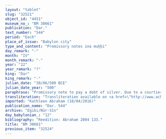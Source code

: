 ```yaml
---
layout: "tablet"
slug: "32521"
object_id: "4451"
museum_no_: "BM 30661"
publication: "Dar."
text_number: "544"
period: "Each"
place_of_issue: "Babylon city"
type_and_content: "Promissory notes ina muẖẖi"
day_remark: "-"
month: "IV"
month_remark: "-"
year: "22"
year_remark: "?"
king: "Dar"
king_remark: "-"
julian_date: "30/06/500 BCE"
julian_date_year: "500"
paraphrase: "Promissory note to pay a debt of silver. Due to a courtier from the head of the Egibi family.<br /> <strong>B</strong> should pay 9 shekels of white, medium quality silver of which 1/8 is alloy, that are due from him to <strong>A</strong>, a courtier (<em>&scaron;a rē&scaron; &scaron;arri) </em>and<sup>?</sup> clerk (<em>sepīru</em>) on the 12<sup>th</sup> of Addar (XII). Names of 3 witnesses and the scribe.<br /> <br /> <strong>A</strong>= Nab&ucirc;-<em>...</em>, (<em>&scaron;a rē&scaron; &scaron;arri</em>), (<em>sepīru</em>);&nbsp;<strong>B</strong>= &Scaron;i&scaron;ki/Iddinaya//Egibi (=Marduk-nāṣir-apli/Itti-Marduk-balāṭu//Egibi)"
transliteration: "Transliteration available on <a href=\"http://www.achemenet.com/en/item/?/3349245==Strassmaier --Inschriften von Darius&1087349=544&l=a&c=1&t=1.4/1/24/1/1664297\" target=\"_blank\">Achemenet</a>"
imported: "Kathleen Abraham (18/04/2016)"
publication_name: "Dar. 544"
archive: "Egibi/Nūr-Sîn"
day_babylonian_: "12"
bibliography: "Reedition: Abraham 2004 133."
title: "BM 30661"
previous_item: "32524"
---
```

